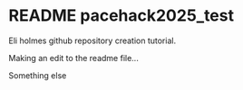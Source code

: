 # README pacehack2025_test
Eli holmes github repository creation tutorial.

Making an edit to the readme file...

Something else
